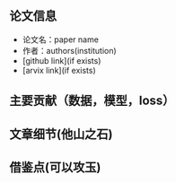 <head>
    <script src="https://cdn.mathjax.org/mathjax/latest/MathJax.js?config=TeX-AMS-MML_HTMLorMML" type="text/javascript"></script>
    <script type="text/x-mathjax-config">
        MathJax.Hub.Config({
            tex2jax: {
            skipTags: ['script', 'noscript', 'style', 'textarea', 'pre'],
            inlineMath: [['$','$$']]
            }
        });
    </script>
</head>

## 论文信息
* 论文名：paper name
* 作者：authors(institution)
* [github link](if exists)
* [arvix link](if exists)

## 主要贡献（数据，模型，loss）

## 文章细节(他山之石)

## 借鉴点(可以攻玉)
